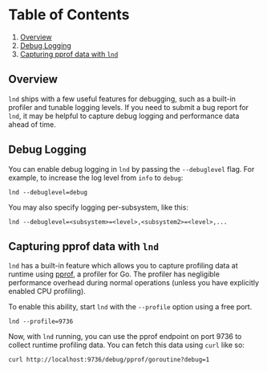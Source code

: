 # Table of Contents
1. [Overview](#overview)
1. [Debug Logging](#debug-logging)
1. [Capturing pprof data with `lnd`](#capturing-pprof-data-with-lnd)

## Overview

`lnd` ships with a few useful features for debugging, such as a built-in
profiler and tunable logging levels. If you need to submit a bug report
for `lnd`, it may be helpful to capture debug logging and performance
data ahead of time.

## Debug Logging

You can enable debug logging in `lnd` by passing the `--debuglevel` flag. For
example, to increase the log level from `info` to `debug`:

```shell
lnd --debuglevel=debug
```

You may also specify logging per-subsystem, like this:

```shell
lnd --debuglevel=<subsystem>=<level>,<subsystem2>=<level>,...
```

## Capturing pprof data with `lnd`

`lnd` has a built-in feature which allows you to capture profiling data at
runtime using [pprof](https://golang.org/pkg/runtime/pprof/), a profiler for
Go. The profiler has negligible performance overhead during normal operations
(unless you have explicitly enabled CPU profiling).

To enable this ability, start `lnd` with the `--profile` option using a free port.

```shell
lnd --profile=9736
```

Now, with `lnd` running, you can use the pprof endpoint on port 9736 to collect
runtime profiling data. You can fetch this data using `curl` like so:

```shell
curl http://localhost:9736/debug/pprof/goroutine?debug=1
```
